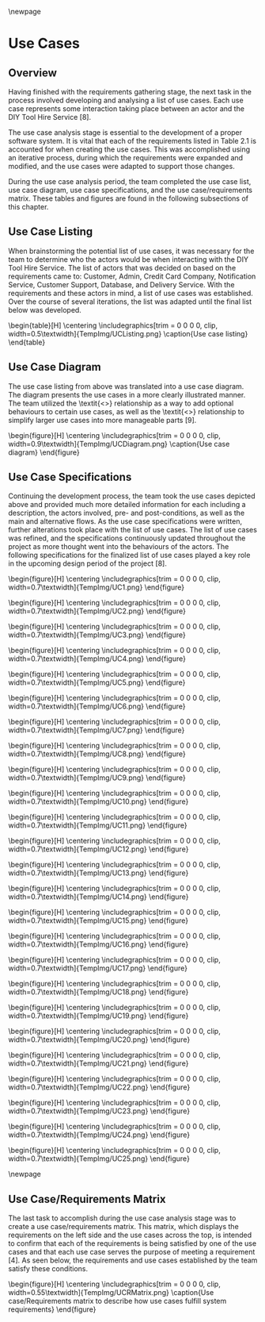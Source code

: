 \newpage

# Use Cases 

## Overview

Having finished with the requirements gathering stage, the next task in the process involved developing and analysing a list of use cases.  Each use case represents some interaction taking place between an actor and the DIY Tool Hire Service [8].

The use case analysis stage is essential to the development of a proper software system.  It is vital that each of the requirements listed in Table 2.1 is accounted for when creating the use cases.  This was accomplished using an iterative process, during which the requirements were expanded and modified, and the use cases were adapted to support those changes.

During the use case analysis period, the team completed the use case list, use case diagram, use case specifications, and the use case/requirements matrix.  These tables and figures are found in the following subsections of this chapter.

## Use Case Listing

When brainstorming the potential list of use cases, it was necessary for the team to determine who the actors would be when interacting with the DIY Tool Hire Service.  The list of actors that was decided on based on the requirements came to: Customer, Admin, Credit Card Company, Notification Service, Customer Support, Database, and Delivery Service.  With the requirements and these actors in mind, a list of use cases was established. Over the course of several iterations, the list was adapted until the final list below was developed.

\begin{table}[H]
      \centering
      \includegraphics[trim = 0 0 0 0, clip, width=0.5\textwidth]{TempImg/UCListing.png}
      \caption{Use case listing}
 \end{table}

## Use Case Diagram

The use case listing from above was translated into a use case diagram.  The diagram presents the use cases in a more clearly illustrated manner. The team utilized the \textit{<<extend>>} relationship as a way to add optional behaviours to certain use cases, as well as the \textit{<<include>>} relationship to simplify larger use cases into more manageable parts [9].

\begin{figure}[H]
      \centering
      \includegraphics[trim = 0 0 0 0, clip, width=0.9\textwidth]{TempImg/UCDiagram.png}
      \caption{Use case diagram}
 \end{figure}


## Use Case Specifications

Continuing the development process, the team took the use cases depicted above and provided much more detailed information for each including a description, the actors involved, pre- and post-conditions, as well as the main and alternative flows.  As the use case specifications were written, further alterations took place with the list of use cases.  The list of use cases was refined, and the specifications continuously updated throughout the project as more thought went into the behaviours of the actors.  The following specifications for the finalized list of use cases played a key role in the upcoming design period of the project [8].

\begin{figure}[H]
      \centering
      \includegraphics[trim = 0 0 0 0, clip, width=0.7\textwidth]{TempImg/UC1.png}
 \end{figure}

 \begin{figure}[H]
      \centering
      \includegraphics[trim = 0 0 0 0, clip, width=0.7\textwidth]{TempImg/UC2.png}
 \end{figure}

 \begin{figure}[H]
      \centering
      \includegraphics[trim = 0 0 0 0, clip, width=0.7\textwidth]{TempImg/UC3.png}
 \end{figure}

 \begin{figure}[H]
      \centering
      \includegraphics[trim = 0 0 0 0, clip, width=0.7\textwidth]{TempImg/UC4.png}
 \end{figure}

 \begin{figure}[H]
      \centering
      \includegraphics[trim = 0 0 0 0, clip, width=0.7\textwidth]{TempImg/UC5.png}
 \end{figure}

 \begin{figure}[H]
      \centering
      \includegraphics[trim = 0 0 0 0, clip, width=0.7\textwidth]{TempImg/UC6.png}
 \end{figure}

 \begin{figure}[H]
      \centering
      \includegraphics[trim = 0 0 0 0, clip, width=0.7\textwidth]{TempImg/UC7.png}
 \end{figure}

 \begin{figure}[H]
      \centering
      \includegraphics[trim = 0 0 0 0, clip, width=0.7\textwidth]{TempImg/UC8.png}
 \end{figure}

 \begin{figure}[H]
      \centering
      \includegraphics[trim = 0 0 0 0, clip, width=0.7\textwidth]{TempImg/UC9.png}
 \end{figure}

 \begin{figure}[H]
      \centering
      \includegraphics[trim = 0 0 0 0, clip, width=0.7\textwidth]{TempImg/UC10.png}
 \end{figure}

 \begin{figure}[H]
      \centering
      \includegraphics[trim = 0 0 0 0, clip, width=0.7\textwidth]{TempImg/UC11.png}
 \end{figure}

 \begin{figure}[H]
      \centering
      \includegraphics[trim = 0 0 0 0, clip, width=0.7\textwidth]{TempImg/UC12.png}
 \end{figure}

 \begin{figure}[H]
      \centering
      \includegraphics[trim = 0 0 0 0, clip, width=0.7\textwidth]{TempImg/UC13.png}
 \end{figure}

 \begin{figure}[H]
      \centering
      \includegraphics[trim = 0 0 0 0, clip, width=0.7\textwidth]{TempImg/UC14.png}
 \end{figure}

 \begin{figure}[H]
      \centering
      \includegraphics[trim = 0 0 0 0, clip, width=0.7\textwidth]{TempImg/UC15.png}
 \end{figure}

 \begin{figure}[H]
      \centering
      \includegraphics[trim = 0 0 0 0, clip, width=0.7\textwidth]{TempImg/UC16.png}
 \end{figure}

 \begin{figure}[H]
      \centering
      \includegraphics[trim = 0 0 0 0, clip, width=0.7\textwidth]{TempImg/UC17.png}
 \end{figure}

 \begin{figure}[H]
      \centering
      \includegraphics[trim = 0 0 0 0, clip, width=0.7\textwidth]{TempImg/UC18.png}
 \end{figure}

 \begin{figure}[H]
      \centering
      \includegraphics[trim = 0 0 0 0, clip, width=0.7\textwidth]{TempImg/UC19.png}
 \end{figure}

 \begin{figure}[H]
      \centering
      \includegraphics[trim = 0 0 0 0, clip, width=0.7\textwidth]{TempImg/UC20.png}
 \end{figure}

 \begin{figure}[H]
      \centering
      \includegraphics[trim = 0 0 0 0, clip, width=0.7\textwidth]{TempImg/UC21.png}
 \end{figure}

 \begin{figure}[H]
      \centering
      \includegraphics[trim = 0 0 0 0, clip, width=0.7\textwidth]{TempImg/UC22.png}
 \end{figure}

 \begin{figure}[H]
      \centering
      \includegraphics[trim = 0 0 0 0, clip, width=0.7\textwidth]{TempImg/UC23.png}
 \end{figure}

 \begin{figure}[H]
      \centering
      \includegraphics[trim = 0 0 0 0, clip, width=0.7\textwidth]{TempImg/UC24.png}
 \end{figure}

 \begin{figure}[H]
      \centering
      \includegraphics[trim = 0 0 0 0, clip, width=0.7\textwidth]{TempImg/UC25.png}
 \end{figure}

 \newpage


## Use Case/Requirements Matrix

The last task to accomplish during the use case analysis stage was to create a use case/requirements matrix.  This matrix, which displays the requirements on the left side and the use cases across the top, is intended to confirm that each of the requirements is being satisfied by one of the use cases and that each use case serves the purpose of meeting a requirement [4].  As seen below, the requirements and use cases established by the team satisfy these conditions. 

\begin{figure}[H]
      \centering
      \includegraphics[trim = 0 0 0 0, clip, width=0.55\textwidth]{TempImg/UCRMatrix.png}
      \caption{Use case/Requirements matrix to describe how use cases fulfill system requirements}
 \end{figure}


